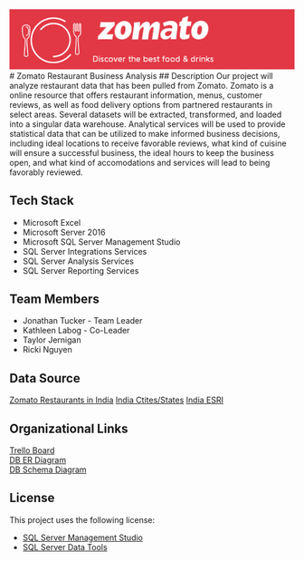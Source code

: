 <img src= "https://github.com/210104-msbi-reston/TeamProgress-P2/blob/master/Images/zomatologo5.png?raw=true">
# Zomato Restaurant Business Analysis
## Description
Our project will analyze restaurant data that has been pulled from Zomato. Zomato is a online resource that offers restaurant information, menus, customer reviews, as well as food delivery options from partnered restaurants in select areas. Several datasets will be extracted, transformed, and loaded into a singular data warehouse. Analytical services will be used to provide statistical data that can be utilized to make informed business decisions, including ideal locations to receive favorable reviews, what kind of cuisine will ensure a successful business, the ideal hours to keep the business open, and what kind of accomodations and services will lead to being favorably reviewed.

## Tech Stack
* Microsoft Excel
* Microsoft Server 2016
* Microsoft SQL Server Management Studio
* SQL Server Integrations Services
* SQL Server Analysis Services
* SQL Server Reporting Services

## Team Members
* Jonathan Tucker - Team Leader
* Kathleen Labog - Co-Leader
* Taylor Jernigan
* Ricki Nguyen

## Data Source
[Zomato Restaurants in India](https://www.kaggle.com/rabhar/zomato-restaurants-in-india) 
[India Ctites/States](https://github.com/voidns/india_cities_states/blob/master/india_cities_states_feb_2015.csv)
[India ESRI](http://www.diva-gis.org/gdata)  

## Organizational Links
[Trello Board](https://trello.com/b/hv9wI9H0/zomato-restaurant-business-analysis)  
[DB ER Diagram](https://lucid.app/lucidchart/c74c8a00-b9c8-4a51-a9ef-5833cc8dea87/view?page=0_0#?folder_id=home&browser=icon)  
[DB Schema Diagram](https://lucid.app/lucidchart/4cf69f14-a06a-4e67-a013-d2817c1b7cc0/view?page=0_0#?folder_id=home&browser=icon)
## License
This project uses the following license: 
* [SQL Server Management Studio ](https://docs.microsoft.com/en-us/legal/sql/sql-server-management-studio-license-terms)
* [SQL Server Data Tools ](https://docs.microsoft.com/en-us/legal/sql/sql-server-management-studio-license-terms)
